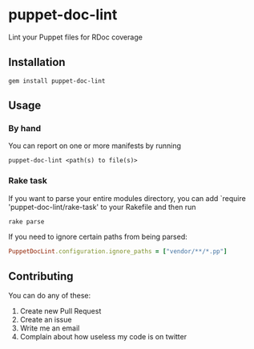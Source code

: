 # puppet-doc-lint

Lint your Puppet files for RDoc coverage

## Installation

    gem install puppet-doc-lint


## Usage

### By hand

You can report on one or more manifests by running

    puppet-doc-lint <path(s) to file(s)>

### Rake task

If you want to parse your entire modules directory, you can add
`require 'puppet-doc-lint/rake-task' to your Rakefile and then run

    rake parse

If you need to ignore certain paths from being parsed:

``` ruby
PuppetDocLint.configuration.ignore_paths = ["vendor/**/*.pp"]
```

## Contributing

You can do any of these:

1. Create new Pull Request
2. Create an issue
3. Write me an email
4. Complain about how useless my code is on twitter

